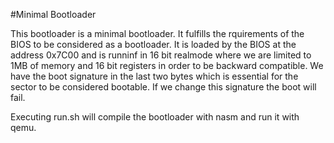 #Minimal Bootloader

This bootloader is a minimal bootloader. 
It fulfills the rquirements of the BIOS to be considered as a bootloader.
It is loaded by the BIOS at the address 0x7C00 and is runninf in 16 bit realmode where we are limited to 1MB of memory and 16 bit registers in order to be backward compatible.
We have the boot signature in the last two bytes which is essential for the sector to be considered bootable. If we change this signature the boot will fail.

Executing run.sh will compile the bootloader with nasm and run it with qemu.